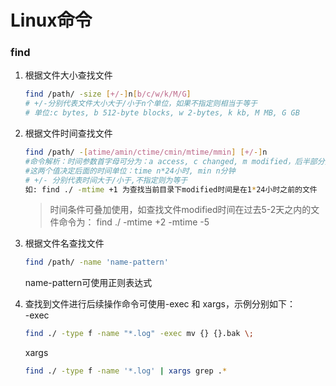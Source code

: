 # Linux命令

### find

1. 根据文件大小查找文件
	``` sh
	find /path/ -size [+/-]n[b/c/w/k/M/G]
	# +/-分别代表文件大小大于/小于n个单位，如果不指定则相当于等于
	# 单位:c bytes, b 512-byte blocks, w 2-bytes, k kb, M MB, G GB
	```

2. 根据文件时间查找文件
	``` sh
	find /path/ -[atime/amin/ctime/cmin/mtime/mmin] [+/-]n 
	#命令解析：时间参数首字母可分为：a access, c changed, m modified，后半部分分为：time 和 min
	#这两个值决定后面的时间单位：time n*24小时, min n分钟
	# +/- 分别代表时间大于/小于,不指定则为等于
	如: find ./ -mtime +1 为查找当前目录下modified时间是在1*24小时之前的文件
	```
	> 时间条件可叠加使用，如查找文件modified时间在过去5-2天之内的文件命令为：
	  find ./ -mtime +2 -mtime -5

3. 根据文件名查找文件
	``` sh
	find /path/ -name 'name-pattern'
	```
	name-pattern可使用正则表达式

4. 查找到文件进行后续操作命令可使用-exec 和 xargs，示例分别如下：<br>
	-exec
	``` sh
	find ./ -type f -name "*.log" -exec mv {} {}.bak \;
	```
	xargs
	``` sh
	find ./ -type f -name '*.log' | xargs grep .*
	```